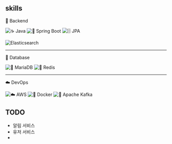## skills

🚀 Backend

![☕ Java](https://img.shields.io/badge/%20Java-007396?style=flat-square&logo=java&logoColor=white)
![🌱 Spring Boot](https://img.shields.io/badge/%20Spring%20Boot-6DB33F?style=flat-square&logo=springboot&logoColor=white)
![🗄️ JPA](https://img.shields.io/badge/🗄%20JPA-59666C?style=flat-square&logoColor=white)

![Elasticsearch](https://img.shields.io/badge/Elasticsearch-430098?style=flat-square&logo=elasticsearch&logoColor=white)

---
💎 Database

![🦦 MariaDB](https://img.shields.io/badge/%20MariaDB-003545?style=flat-square&logo=mariadb&logoColor=white)
![🚀 Redis](https://img.shields.io/badge/%20Redis-DC382D?style=flat-square&logo=redis&logoColor=white)

---
☁️ DevOps

![☁️ AWS](https://img.shields.io/badge/%20AWS-232F3E?style=flat-square&logo=amazonaws&logoColor=white)
![🐳 Docker](https://img.shields.io/badge/%20Docker-2496ED?style=flat-square&logo=docker&logoColor=white)
![🦄 Apache Kafka](https://img.shields.io/badge/%20Apache%20Kafka-231F20?style=flat-square&logo=apachekafka&logoColor=white)

## TODO
- 알림 서비스
- 유저 서비스
- 
